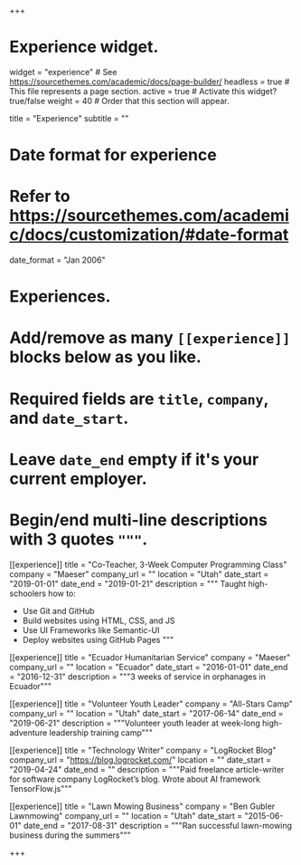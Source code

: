 +++
# Experience widget.
widget = "experience"  # See https://sourcethemes.com/academic/docs/page-builder/
headless = true  # This file represents a page section.
active = true  # Activate this widget? true/false
weight = 40  # Order that this section will appear.

title = "Experience"
subtitle = ""

# Date format for experience
#   Refer to https://sourcethemes.com/academic/docs/customization/#date-format
date_format = "Jan 2006"

# Experiences.
#   Add/remove as many `[[experience]]` blocks below as you like.
#   Required fields are `title`, `company`, and `date_start`.
#   Leave `date_end` empty if it's your current employer.
#   Begin/end multi-line descriptions with 3 quotes `"""`.

[[experience]]
  title = "Co-Teacher, 3-Week Computer Programming Class"
  company = "Maeser"
  company_url = ""
  location = "Utah"
  date_start = "2019-01-01"
  date_end = "2019-01-21"
  description = """
  Taught high-schoolers how to:
  
  * Use Git and GitHub
  * Build websites using HTML, CSS, and JS
  * Use UI Frameworks like Semantic-UI
  * Deploy websites using GitHub Pages
  """

[[experience]]
  title = "Ecuador Humanitarian Service"
  company = "Maeser"
  company_url = ""
  location = "Ecuador"
  date_start = "2016-01-01"
  date_end = "2016-12-31"
  description = """3 weeks of service in orphanages in Ecuador"""

[[experience]]
  title = "Volunteer Youth Leader"
  company = "All-Stars Camp"
  company_url = ""
  location = "Utah"
  date_start = "2017-06-14"
  date_end = "2019-06-21"
  description = """Volunteer youth leader at week-long high-adventure leadership training camp"""

[[experience]]
  title = "Technology Writer"
  company = "LogRocket Blog"
  company_url = "https://blog.logrocket.com/"
  location = ""
  date_start = "2019-04-24"
  date_end = ""
  description = """Paid freelance article-writer for software company LogRocket’s blog. Wrote about AI framework TensorFlow.js"""

[[experience]]
  title = "Lawn Mowing Business"
  company = "Ben Gubler Lawnmowing"
  company_url = ""
  location = "Utah"
  date_start = "2015-06-01"
  date_end = "2017-08-31"
  description = """Ran successful lawn-mowing business during the summers"""

+++
